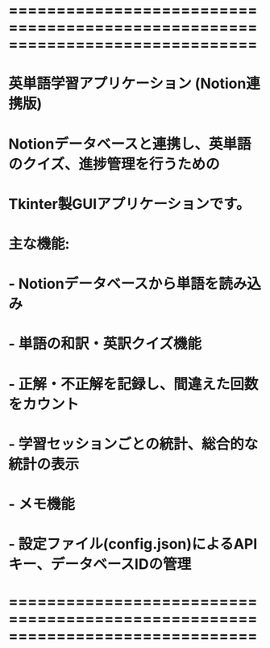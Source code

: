 
# ==============================================================================
# 英単語学習アプリケーション (Notion連携版)
#
# Notionデータベースと連携し、英単語のクイズ、進捗管理を行うための
# Tkinter製GUIアプリケーションです。
#
# 主な機能:
# - Notionデータベースから単語を読み込み
# - 単語の和訳・英訳クイズ機能
# - 正解・不正解を記録し、間違えた回数をカウント
# - 学習セッションごとの統計、総合的な統計の表示
# - メモ機能
# - 設定ファイル(config.json)によるAPIキー、データベースIDの管理
# ==============================================================================
